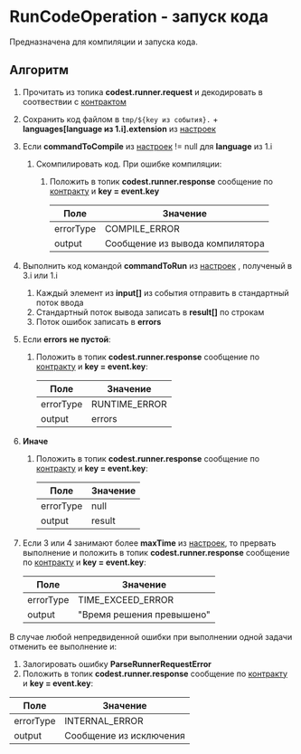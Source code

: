 # RunCodeOperation - запуск кода

Предназначена для компиляции и запуска кода.

## Алгоритм

1. Прочитать из топика **codest.runner.request** и декодировать в соотвествии с [контрактом](../../../codest-shared/docs/Runner/RunCodeRequestEvent.md)
2. Сохранить код файлом в
   `tmp/${key из события}.` + **languages[language из 1.i].extension** из [настроек](../settings.md)
3. Если **commandToCompile** из [настроек](../settings.md) != null для **language** из 1.i
    1. Скомпилировать код. При ошибке компиляции:
        1. Положить в топик **codest.runner.response** сообщение
           по [контракту](../../../codest-shared/docs/Runner/RunCodeResponseEvent.md) и **key = event.key**

           | Поле      | Значение                        |
           |-----------|---------------------------------|
           | errorType | COMPILE_ERROR                   |
           | output    | Сообщение из вывода компилятора |
4. Выполнить код командой **commandToRun** из [настроек](../settings.md) , полученый в 3.i или 1.i
    1. Каждый элемент из **input[]** из события отправить в стандартный поток ввода
    2. Стандартный поток вывода записать в **result[]** по строкам
    3. Поток ошибок записать в **errors**
5. Если **errors** **не пустой**:
    1. Положить в топик **codest.runner.response** сообщение
       по [контракту](../../../codest-shared/docs/Runner/RunCodeResponseEvent.md) и **key = event.key**:

       | Поле      | Значение      |
       |-----------|---------------|
       | errorType | RUNTIME_ERROR |
       | output    | errors        |
6. **Иначе**
    1. Положить в топик **codest.runner.response** сообщение
       по [контракту](../../../codest-shared/docs/Runner/RunCodeResponseEvent.md) и **key = event.key**:

       | Поле      | Значение |
       |-----------|----------|
       | errorType | null     |
       | output    | result   |
7. Если 3 или 4 занимают более **maxTime** из [настроек](../settings.md), то прервать выполнение и положить в топик **codest.runner.response** сообщение
   по [контракту](../../../codest-shared/docs/Runner/RunCodeResponseEvent.md) и **key = event.key**:
    
    | Поле      | Значение                  |
    |-----------|---------------------------|
    | errorType | TIME_EXCEED_ERROR         |
    | output    | "Время решения превышено" |

В случае любой непредвиденной ошибки при выполнении одной задачи отменить ее выполнение и:
1. Залогировать ошибку **ParseRunnerRequestError**
2. Положить в топик **codest.runner.response** сообщение
по [контракту](../../../codest-shared/docs/Runner/RunCodeResponseEvent.md) и **key = event.key**:

  | Поле      | Значение                |
  |-----------|-------------------------|
  | errorType | INTERNAL_ERROR          |
  | output    | Сообщение из исключения |